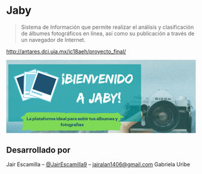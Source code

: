 # Jaby
> Sistema de Información que permite realizar el análisis y clasificación de álbumes
fotográficos en línea, así como su publicación a través de
un navegador de Internet.

http://antares.dci.uia.mx/ic18aeh/proyecto_final/

![](static/images/cover2.png)


## Desarrollado por

Jair Escamilla – [@JairEscamilla9](https://twitter.com/JairEscamilla9) – jairalan1406@gmail.com
Gabriela Uribe
